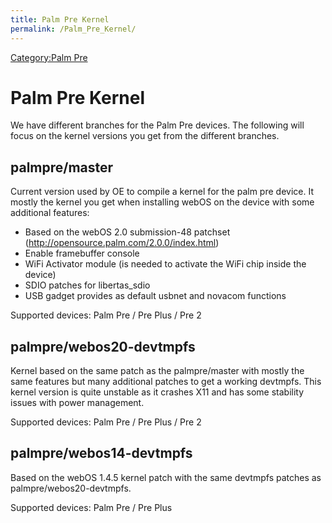 ```yaml
---
title: Palm Pre Kernel
permalink: /Palm_Pre_Kernel/
---
```


[Category:Palm Pre](/Category:Palm_Pre "wikilink")

Palm Pre Kernel
===============

We have different branches for the Palm Pre devices. The following will focus on the kernel versions you get from the different branches.

palmpre/master
--------------

Current version used by OE to compile a kernel for the palm pre device. It mostly the kernel you get when installing webOS on the device with some additional features:

-   Based on the webOS 2.0 submission-48 patchset (http://opensource.palm.com/2.0.0/index.html)
-   Enable framebuffer console
-   WiFi Activator module (is needed to activate the WiFi chip inside the device)
-   SDIO patches for libertas_sdio
-   USB gadget provides as default usbnet and novacom functions

Supported devices: Palm Pre / Pre Plus / Pre 2

palmpre/webos20-devtmpfs
------------------------

Kernel based on the same patch as the palmpre/master with mostly the same features but many additional patches to get a working devtmpfs. This kernel version is quite unstable as it crashes X11 and has some stability issues with power management.

Supported devices: Palm Pre / Pre Plus / Pre 2

palmpre/webos14-devtmpfs
------------------------

Based on the webOS 1.4.5 kernel patch with the same devtmpfs patches as palmpre/webos20-devtmpfs.

Supported devices: Palm Pre / Pre Plus